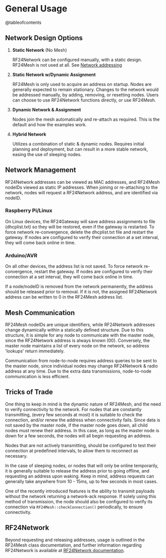 # General Usage

@tableofcontents

## Network Design Options

1. **Static Network** (No Mesh)

   RF24Network can be configured manually, with a static design. RF24Mesh is not used at all. See [Network addressing](http://nRF24.github.io/RF24Network/md_docs_2addressing.html)
2. **Static Network w/Dynamic Assignment**

   RF24Mesh is only used to acquire an address on startup. Nodes are generally expected to remain stationary. Changes to
   the network would be addressed manually, by adding, removing, or resetting nodes. Users can choose to use RF24Network functions directly, or use RF24Mesh.
3. **Dynamic Network & Assignment**

   Nodes join the mesh automatically and re-attach as required. This is the default and how the examples work.
4. **Hybrid Network**

   Utilizes a combination of static & dynamic nodes. Requires initial planning and deployment, but can result in a more stable network, easing
   the use of sleeping nodes.

## Network Management

RF24Network addresses can be viewed as MAC addresses, and RF24Mesh nodeIDs
viewed as static IP addresses. When joining or re-attaching to the network,
nodes will request a RF24Network address, and are identified via nodeID.

### Raspberry Pi/Linux

On Linux devices, the RF24Gateway will save address assignments to file
(dhcplist.txt) so they will be restored, even if the gateway is restarted.
To force network re-convergence, delete the dhcplist.txt file and restart the
gateway. If nodes are configured to verify their connection at a set interval,
they will come back online in time.

### Arduino/AVR

On all other devices, the address list is not saved. To force network re-convergence,
restart the gateway. If nodes are configured to verify their connection at a set
interval, they will come back online in time.

If a node/nodeID is removed from the network permanently, the address should be
released prior to removal. If it is not, the assigned RF24Network address can be
written to 0 in the RF24Mesh address list.

## Mesh Communication

RF24Mesh nodeIDs are unique identifiers, while RF24Network addresses change
dynamically within a statically defined structure. Due to this structure, it is
simple for any node to communicate with the master node, since the RF24Network
address is always known (00). Conversely, the master node maintains a list of
every node on the network, so address 'lookups' return immediately.

Communication from node-to-node requires address queries to be sent to the master
node, since individual nodes may change RF24Network & radio address at any time.
Due to the extra data transmissions, node-to-node communication is less efficient.

## Tricks of Trade

One thing to keep in mind is the dynamic nature of RF24Mesh, and the need to
verify connectivity to the network. For nodes that are constantly transmitting,
(every few seconds at most) it is suitable to check the connection, and/or renew
the address when connectivity fails. Since data is not saved by the master
node, if the master node goes down, all child nodes must renew their address.
In this case, as long as the master node is down for a few seconds, the nodes
will all begin requesting an address.

Nodes that are not actively transmitting, should be configured to test their
connection at predefined intervals, to allow them to reconnect as necessary.

In the case of sleeping nodes, or nodes that will only be online temporarily,
it is generally suitable to release the address prior to going offline, and
requesting an address upon waking. Keep in mind, address requests can generally
take anywhere from 10 - 15ms, up to few seconds in most cases.

One of the recently introduced features is the ability to transmit payloads without the network returning a network-ack response. If solely using this method
of transmission, the node should also be configured to verify its connection via `RF24Mesh::checkConnection()` periodically, to ensure connectivity.

## RF24Network

Beyond requesting and releasing addresses, usage is outlined in the RF24Mesh class documentation, and further information regarding RF24Network is available at
[RF24Network documentation](http://nRF24.github.io/RF24Network).
